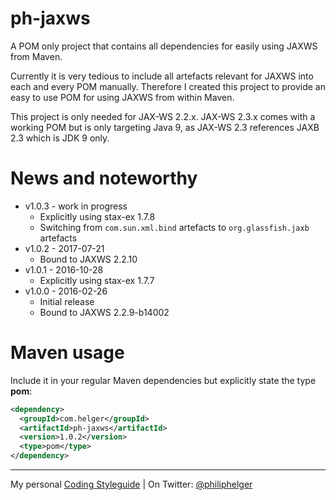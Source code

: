 # ph-jaxws
A POM only project that contains all dependencies for easily using JAXWS from Maven.

Currently it is very tedious to include all artefacts relevant for JAXWS into each and every POM manually.
Therefore I created this project to provide an easy to use POM for using JAXWS from within Maven.

This project is only needed for JAX-WS 2.2.x. JAX-WS 2.3.x comes with a working POM but is only targeting Java 9, as JAX-WS 2.3 references JAXB 2.3 which is JDK 9 only. 

# News and noteworthy

* v1.0.3 - work in progress
  * Explicitly using stax-ex 1.7.8
  * Switching from `com.sun.xml.bind` artefacts to `org.glassfish.jaxb` artefacts
* v1.0.2 - 2017-07-21
  * Bound to JAXWS 2.2.10
* v1.0.1 - 2016-10-28
  * Explicitly using stax-ex 1.7.7
* v1.0.0 - 2016-02-26
  * Initial release
  * Bound to JAXWS 2.2.9-b14002

# Maven usage

Include it in your regular Maven dependencies but explicitly state the type **pom**:

```xml
<dependency>
  <groupId>com.helger</groupId>
  <artifactId>ph-jaxws</artifactId>
  <version>1.0.2</version>
  <type>pom</type>
</dependency>
```

---

My personal [Coding Styleguide](https://github.com/phax/meta/blob/master/CodeingStyleguide.md) |
On Twitter: <a href="https://twitter.com/philiphelger">@philiphelger</a>

